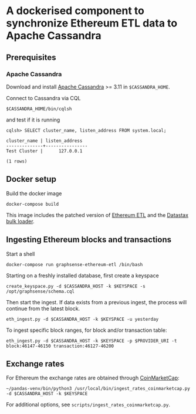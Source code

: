 # A dockerised component to synchronize Ethereum ETL data to Apache Cassandra

## Prerequisites
### Apache Cassandra

Download and install [Apache Cassandra][apache-cassandra] >= 3.11
in `$CASSANDRA_HOME`.

Connect to Cassandra via CQL

    $CASSANDRA_HOME/bin/cqlsh

and test if it is running

    cqlsh> SELECT cluster_name, listen_address FROM system.local;

    cluster_name | listen_address
    --------------+----------------
    Test Cluster |      127.0.0.1

    (1 rows)

## Docker setup

Build the docker image

    docker-compose build

This image includes the patched version of [Ethereum ETL][ethereum-etl] and
the [Datastax bulk loader][dsbulk].

## Ingesting Ethereum blocks and transactions

Start a shell

    docker-compose run graphsense-ethereum-etl /bin/bash

Starting on a freshly installed database, first create a keyspace

    create_keyspace.py -d $CASSANDRA_HOST -k $KEYSPACE -s /opt/graphsense/schema.cql

Then start the ingest. If data exists from a previous ingest, the process
will continue from the latest block.

    eth_ingest.py -d $CASSANDRA_HOST -k $KEYSPACE -u yesterday

To ingest specific block ranges, for block and/or transaction table:

    eth_ingest.py -d $CASSANDRA_HOST -k $KEYSPACE -p $PROVIDER_URI -t block:46147-46150 transaction:46127-46200

## Exchange rates

For Ethereum the exchange rates are obtained through [CoinMarketCap][coinmarketcap]:

    ~/pandas-venv/bin/python3 /usr/local/bin/ingest_rates_coinmarketcap.py -d $CASSANDRA_HOST -k $KEYSPACE


For additional options, see `scripts/ingest_rates_coinmarketcap.py`.

[ethereum-etl]: https://github.com/graphsense/ethereum-etl
[dsbulk]: https://github.com/datastax/dsbulk
[apache-cassandra]: http://cassandra.apache.org/download
[coinmarketcap]: https://coinmarketcap.com
